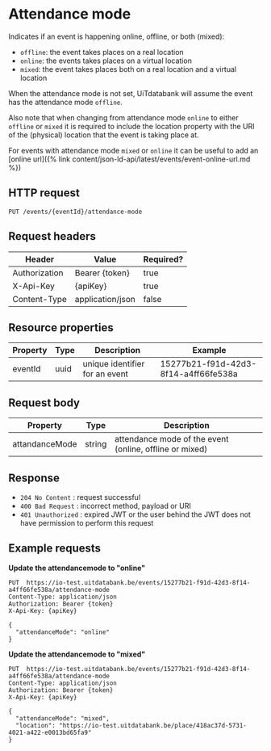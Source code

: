 ---
---

# Attendance mode

Indicates if an event is happening online, offline, or both (mixed):

* `offline`: the event takes places on a real location
* `online`: the events takes places on a virtual location
* `mixed`: the event takes places both on a real location and a virtual location

When the attendance mode is not set, UiTdatabank will assume the event has the attendance mode `offline`.

Also note that when changing from attendance mode `online` to either `offline` or `mixed` it is required to include the location property with the URI of the (physical) location that the event is taking place at.

For events with attendance mode `mixed` or `online` it can be useful to add an [online url]({% link content/json-ld-api/latest/events/event-online-url.md %})

## HTTP request

```
PUT /events/{eventId}/attendance-mode
```

## Request headers

| Header        | Value            | Required? |
| ------------- | ---------------- | --------- |
| Authorization | Bearer {token}   | true      |
| X-Api-Key     | {apiKey}         | true      |
| Content-Type  | application/json | false     |

## Resource properties

| Property	| Type | Description | Example |
|--|--|--|--|
| eventId	| uuid | unique identifier for an event | 15277b21-f91d-42d3-8f14-a4ff66fe538a |

## Request body

| Property	| Type | Description |
|--|--|--|
| attandanceMode | string | attendance mode of the event (online, offline or mixed) |

## Response

* `204 No Content` : request successful
* `400 Bad Request` : incorrect method, payload or URI
* `401 Unauthorized` : expired JWT or the user behind the JWT does not have permission to perform this request

## Example requests

**Update the attendancemode to "online"**


```
PUT  https://io-test.uitdatabank.be/events/15277b21-f91d-42d3-8f14-a4ff66fe538a/attendance-mode
Content-Type: application/json
Authorization: Bearer {token}
X-Api-Key: {apiKey}

{
  "attendanceMode": "online"
}
```

**Update the attendancemode to "mixed"**

```
PUT  https://io-test.uitdatabank.be/events/15277b21-f91d-42d3-8f14-a4ff66fe538a/attendance-mode
Content-Type: application/json
Authorization: Bearer {token}
X-Api-Key: {apiKey}

{
  "attendanceMode": "mixed",
  "location": "https://io-test.uitdatabank.be/place/418ac37d-5731-4021-a422-e0013bd65fa9"
}
```
